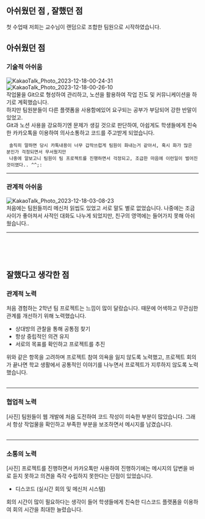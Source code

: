 ## 아쉬웠던 점 , 잘했던  점
첫 수업때 저희는 교수님이 랜덤으로 조합한 팀원으로 시작하였습니다. 



## 아쉬웠던 점 

### 기술적 아쉬움 
![KakaoTalk_Photo_2023-12-18-00-24-31](https://github.com/kim-jong-hak/Web-Team-Project/assets/106467549/10cbaf3b-6c05-4bc9-ab52-8eab344ce5d4)
![KakaoTalk_Photo_2023-12-18-00-26-10](https://github.com/kim-jong-hak/Web-Team-Project/assets/106467549/42a8a580-e3d6-4701-8674-b024a3ac3a42)
<br>
작업물을 Git으로 형성하여 관리하고, 노션을 활용하여 작업 진도 및 커뮤니케이션을 하기로 계획했습니다.<br>
하지만 팀원분들이 다른 플랫폼을 사용함에있어 요구되는 공부가 부담되어 강한 반말이 있었고. <br>
Git과 노션 사용을 강요하기엔 문제가 생길 것으로 판단하여, 아쉽게도 학생들에게 친숙한 카카오톡을 이용하여 의사소통하고 코드를 주고받게 되었습니다.

     솔직히 말하면 당시 카톡내용이 너무 갑작쓰럽게 팀원이 화내는거 같아서, 혹시 화가 많은 분인가 걱정되면서 무서웠지만
     나중에 알보고니 팀원이 팀 프로젝트를 진행하면서 걱정되고, 조급한 마음에 이런일이 벌어진 것이였다.. ^^;:

<hr>

### 관계적 아쉬움
![KakaoTalk_Photo_2023-12-18-03-08-23](https://github.com/kim-jong-hak/Web-Team-Project/assets/106467549/532d3de7-b26c-4a29-8b53-0d32ba60bc6e)<br>
처음에는 팀원들끼리 메신저 읽씹도 있었고 서로 말도 별로 없었습니다.
나중에는 조금 사이가 좋아져서 사적인 대화도 나누게 되었지만, 친구의 영역에는 들어가지 못해 아쉬웠습니다.. 
<hr>

<br><br><br>

## 잘했다고 생각한 점

### 관계적 노력
처음 경험하는 2학년 팀 프로젝트는 느낌이 많이 달랐습니다.
때문에 어색하고 무관심한 관계를 개선하기 위해 노력했습니다.

- 상대방의 관찰을 통해 공통점 찾기
- 항상 중립적인 의견 유지
- 서로의 목표를 확인하고 프로젝트를 추진

위와 같은 항목을 고려하며 프로젝트 참여 의욕을 잃지 않도록 노력했고, 프로젝트 회의가 끝나면 학교 생활에서 공통적인 이야기를 나누면서 프로젝트가 지루하지 않도록 노력했습니다.
<br><br><hr>
### 협업적 노력

[사진]
팀원들이 웹 개발에 처음 도전하여 코드 작성이 미숙한 부분이 많았습니다.
그래서 항상 작업물을 확인하고 부족한 부분을 보조하면서 메시지를 남겼습니다.
<br><br><hr>
### 소통의 노력
[사진] 프로젝트를 진행하면서 카카오톡만 사용하여 진행하기에는
메시지의 답변을 바로 듣지 못하고 의견을 즉각 수립하지 못한다는 단점이 있었습니다.

- 디스코드 (실시간 회의 및 메신저 시스템)<br>

회의 시간이 많이 필요하다는 생각이 들어 학생들에게 친숙한
디스코드 플랫폼을 이용하여 회의 시간을 최대한 늘렸습니다.



